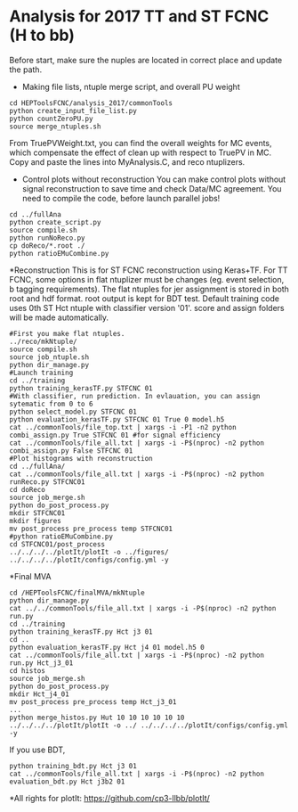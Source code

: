# Analysis for 2017 TT and ST FCNC (H to bb)

Before start, make sure the nuples are located in correct place and update the path.

  * Making file lists, ntuple merge script,  and overall PU weight
```{.Bash}
cd HEPToolsFCNC/analysis_2017/commonTools
python create_input_file_list.py
python countZeroPU.py
source merge_ntuples.sh
```
From TruePVWeight.txt, you can find the overall weights for MC events, which compensate the effect of clean up with respect to TruePV in MC. Copy and paste the lines into MyAnalysis.C, and reco ntuplizers.

  * Control plots without reconstruction
You can make control plots without signal reconstruction to save time and check Data/MC agreement. You need to compile the code, before launch parallel jobs!
```{.Bash}
cd ../fullAna
python create_script.py
source compile.sh
python runNoReco.py
cp doReco/*.root ./
python ratioEMuCombine.py
```
  *Reconstruction
This is for ST FCNC reconstruction using Keras+TF. For TT FCNC, some options in flat ntuplizer must be changes (eg. event selection, b tagging requirements). The flat ntuples for jer assignment is stored in both root and hdf format. root output is kept for BDT test. Default training code uses 0th ST Hct ntuple with classifier version '01'. score and assign folders will be made automatically.
```{.Bash}
#First you make flat ntuples.
../reco/mkNtuple/
source compile.sh
source job_ntuple.sh
python dir_manage.py
#Launch training
cd ../training
python training_kerasTF.py STFCNC 01
#With classifier, run prediction. In evlauation, you can assign sytematic from 0 to 6
python select_model.py STFCNC 01
python evaluation_kerasTF.py STFCNC 01 True 0 model.h5
cat ../commonTools/file_top.txt | xargs -i -P1 -n2 python combi_assign.py True STFCNC 01 #for signal efficiency
cat ../commonTools/file_all.txt | xargs -i -P$(nproc) -n2 python combi_assign.py False STFCNC 01
#Plot histograms with reconstruction
cd ../fullAna/
cat ../commonTools/file_all.txt | xargs -i -P$(nproc) -n2 python runReco.py STFCNC01
cd doReco
source job_merge.sh
python do_post_process.py
mkdir STFCNC01
mkdir figures
mv post_process pre_process temp STFCNC01
#python ratioEMuCombine.py
cd STFCNC01/post_process
../../../../plotIt/plotIt -o ../figures/ ../../../../plotIt/configs/config.yml -y
```
  *Final MVA
```{.Bash}
cd /HEPToolsFCNC/finalMVA/mkNtuple
python dir_manage.py
cat ../../commonTools/file_all.txt | xargs -i -P$(nproc) -n2 python run.py
cd ../training
python training_kerasTF.py Hct j3 01
cd ..
python evaluation_kerasTF.py Hct j4 01 model.h5 0
cat ../commonTools/file_all.txt | xargs -i -P$(nproc) -n2 python run.py Hct_j3_01
cd histos
source job_merge.sh
python do_post_process.py
mkdir Hct_j4_01
mv post_process pre_process temp Hct_j3_01
...
python merge_histos.py Hut 10 10 10 10 10 10
../../../../plotIt/plotIt -o ../ ../../../../plotIt/configs/config.yml -y
```
If you use BDT,
```{.Bash}
python training_bdt.py Hct j3 01
cat ../commonTools/file_all.txt | xargs -i -P$(nproc) -n2 python evaluation_bdt.py Hct j3b2 01
```


  *All rights for plotIt: https://github.com/cp3-llbb/plotIt/
